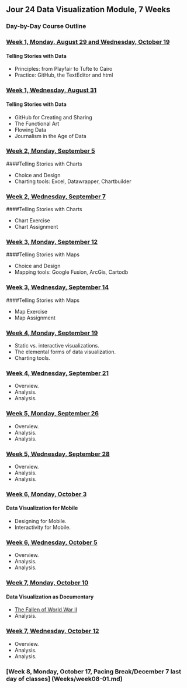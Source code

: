 ## Jour 24 Data Visualization Module, 7 Weeks

### Day-by-Day Course Outline

### [Week 1, Monday, August 29 and Wednesday, October 19](Weeks/week01-01.md)

#### Telling Stories with Data
- Principles: from Playfair to Tufte to Cairo
- Practice: GitHub, the TextEditor and html

### [Week 1, Wednesday, August 31](Weeks/week01-02.md)

#### Telling Stories with Data
- GitHub for Creating and Sharing
- The Functional Art
- Flowing Data
- Journalism in the Age of Data

### [Week 2, Monday, September 5](Weeks/week02-01.md)

####Telling Stories with Charts
- Choice and Design
- Charting tools: Excel, Datawrapper, Chartbuilder

### [Week 2, Wednesday, September 7](Weeks/week02-02.md)

####Telling Stories with Charts
- Chart Exercise
- Chart Assignment

### [Week 3, Monday, September 12](Weeks/week03-01.md)

####Telling Stories with Maps
- Choice and Design
- Mapping tools: Google Fusion, ArcGis, Cartodb

### [Week 3, Wednesday, September 14](Weeks/week03-02.md)

####Telling Stories with Maps
- Map Exercise
- Map Assignment

### [Week 4, Monday, September 19](Weeks/week04-01.md)

- Static vs. interactive visualizations.
- The elemental forms of data visualization.
- Charting tools.

### [Week 4, Wednesday, September 21](Weeks/week04-02.md)

- Overview.
- Analysis.
- Analysis.

### [Week 5, Monday, September 26](Weeks/week05-01.md)

- Overview.
- Analysis.
- Analysis.

### [Week 5, Wednesday, September 28](Weeks/week05-02.md)

- Overview.
- Analysis.
- Analysis.

### [Week 6, Monday, October 3](Weeks/week06-01.md)

#### Data Visualization for Mobile
- Designing for Mobile.
- Interactivity for Mobile.

### [Week 6, Wednesday, October 5](Weeks/week06-02.md)

- Overview.
- Analysis.
- Analysis.

### [Week 7, Monday, October 10](Weeks/week07-01.md)

#### Data Visualization as Documentary
- [The Fallen of World War II](http://www.fallen.io/ww2/)
- Analysis.

### [Week 7, Wednesday, October 12](Weeks/week07-02.md)

- Overview.
- Analysis.
- Analysis.

### [Week 8, Monday, October 17, Pacing Break/December 7 last day of classes] (Weeks/week08-01.md)
